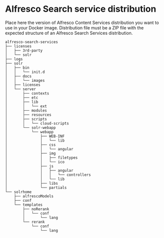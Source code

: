 # Alfresco Search service distribution

Place here the version of Alfresco Content Services distribution you want to
use in your Docker image.
Distribution file must be a ZIP file with the expected structure of an Alfresco
Search Services distribution.

```tree
alfresco-search-services
├── licenses
│   ├── 3rd-party
│   └── solr
├── logs
├── solr
│   ├── bin
│   │   └── init.d
│   ├── docs
│   │   └── images
│   ├── licenses
│   └── server
│       ├── contexts
│       ├── etc
│       ├── lib
│       │   └── ext
│       ├── modules
│       ├── resources
│       ├── scripts
│       │   └── cloud-scripts
│       └── solr-webapp
│           └── webapp
│               ├── WEB-INF
│               │   └── lib
│               ├── css
│               │   └── angular
│               ├── img
│               │   ├── filetypes
│               │   └── ico
│               ├── js
│               │   ├── angular
│               │   │   └── controllers
│               │   └── lib
│               ├── libs
│               └── partials
└── solrhome
    ├── alfrescoModels
    ├── conf
    └── templates
        ├── noRerank
        │   └── conf
        │       └── lang
        └── rerank
            └── conf
                └── lang
```
